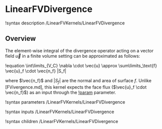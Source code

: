 # LinearFVDivergence

!syntax description /LinearFVKernels/LinearFVDivergence

## Overview

The element-wise integral of the divergence operator acting on a vector
field $\vec{u}$ in a finite volume setting can be approximated as follows:

!equation
\int\limits_{V_C} \nabla \cdot \vec{u} \approx \sum\limits_\text{f} \vec{u}_f \cdot \vec{n_f} |S_f|

where $\vec{n_f}$ and $|S_f|$ are the normal and area of surface $f$.
Unlike [FVivergence.md], this kernel expects the face flux
($\vec{u}_f \cdot \vec{n_f}$) as an input through the [!param](/LinearFVKernels/LinearFVDivergence/face_flux) parameter.

!syntax parameters /LinearFVKernels/LinearFVDivergence

!syntax inputs /LinearFVKernels/LinearFVDivergence

!syntax children /LinearFVKernels/LinearFVDivergence
